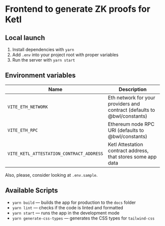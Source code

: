 # Frontend to generate ZK proofs for Ketl

## Local launch

1. Install dependencies with `yarn`
2. Add `.env` into your project root with proper variables
3. Run the server with `yarn start`

## Environment variables

| Name                              | Description                                                              |
| --------------------------------- | ------------------------------------------------------------------------ |
| `VITE_ETH_NETWORK`                | Eth network for your providers and contract (defaults to @bwl/constants) |
| `VITE_ETH_RPC`                    | Ethereum node RPC URI (defaults to @bwl/constants)                       |
| `VITE_KETL_ATTESTATION_CONTRACT_ADDRESS` | Ketl Attestation contract address, that stores some app data                         |

Also, please, consider looking at `.env.sample`.

## Available Scripts

- `yarn build` — builds the app for production to the `docs` folder
- `yarn lint` — checks if the code is linted and formatted
- `yarn start` — runs the app in the development mode
- `yarn generate-css-types` — generates the CSS types for `tailwind-css`
